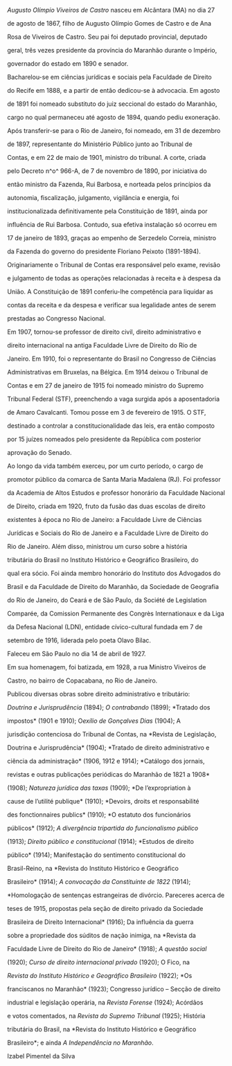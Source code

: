 

*Augusto Olímpio Viveiros de Castro* nasceu em Alcântara (MA) no dia 27

de agosto de 1867, filho de Augusto Olímpio Gomes de Castro e de Ana

Rosa de Viveiros de Castro. Seu pai foi deputado provincial, deputado

geral, três vezes presidente da província do Maranhão durante o Império,

governador do estado em 1890 e senador.



Bacharelou-se em ciências jurídicas e sociais pela Faculdade de Direito

do Recife em 1888, e a partir de então dedicou-se à advocacia. Em agosto

de 1891 foi nomeado substituto do juiz seccional do estado do Maranhão,

cargo no qual permaneceu até agosto de 1894, quando pediu exoneração.



Após transferir-se para o Rio de Janeiro, foi nomeado, em 31 de dezembro

de 1897, representante do Ministério Público junto ao Tribunal de

Contas, e em 22 de maio de 1901, ministro do tribunal. A corte, criada

pelo Decreto n^o^ 966-A, de 7 de novembro de 1890, por iniciativa do

então ministro da Fazenda, Rui Barbosa, e norteada pelos princípios da

autonomia, fiscalização, julgamento, vigilância e energia, foi

institucionalizada definitivamente pela Constituição de 1891, ainda por

influência de Rui Barbosa. Contudo, sua efetiva instalação só ocorreu em

17 de janeiro de 1893, graças ao empenho de Serzedelo Correia, ministro

da Fazenda do governo do presidente Floriano Peixoto (1891-1894).

Originariamente o Tribunal de Contas era responsável pelo exame, revisão

e julgamento de todas as operações relacionadas à receita e à despesa da

União. A Constituição de 1891 conferiu-lhe competência para liquidar as

contas da receita e da despesa e verificar sua legalidade antes de serem

prestadas ao Congresso Nacional.



Em 1907, tornou-se professor de direito civil, direito administrativo e

direito internacional na antiga Faculdade Livre de Direito do Rio de

Janeiro. Em 1910, foi o representante do Brasil no Congresso de Ciências

Administrativas em Bruxelas, na Bélgica. Em 1914 deixou o Tribunal de

Contas e em 27 de janeiro de 1915 foi nomeado ministro do Supremo

Tribunal Federal (STF), preenchendo a vaga surgida após a aposentadoria

de Amaro Cavalcanti. Tomou posse em 3 de fevereiro de 1915. O STF,

destinado a controlar a constitucionalidade das leis, era então composto

por 15 juízes nomeados pelo presidente da República com posterior

aprovação do Senado.



Ao longo da vida também exerceu, por um curto período, o cargo de

promotor público da comarca de Santa Maria Madalena (RJ). Foi professor

da Academia de Altos Estudos e professor honorário da Faculdade Nacional

de Direito, criada em 1920, fruto da fusão das duas escolas de direito

existentes à época no Rio de Janeiro: a Faculdade Livre de Ciências

Jurídicas e Sociais do Rio de Janeiro e a Faculdade Livre de Direito do

Rio de Janeiro. Além disso, ministrou um curso sobre a história

tributária do Brasil no Instituto Histórico e Geográfico Brasileiro, do

qual era sócio. Foi ainda membro honorário do Instituto dos Advogados do

Brasil e da Faculdade de Direito do Maranhão, da Sociedade de Geografia

do Rio de Janeiro, do Ceará e de São Paulo, da Société de Legislation

Comparée, da Comission Permanente des Congrès Internationaux e da Liga

da Defesa Nacional (LDN), entidade cívico-cultural fundada em 7 de

setembro de 1916, liderada pelo poeta Olavo Bilac.



Faleceu em São Paulo no dia 14 de abril de 1927.



Em sua homenagem, foi batizada, em 1928, a rua Ministro Viveiros de

Castro, no bairro de Copacabana, no Rio de Janeiro.



Publicou diversas obras sobre direito administrativo e tributário:

*Doutrina e Jurisprudência* (1894); *O contrabando* (1899); *Tratado dos

impostos* (1901 e 1910); O*exílio de Gonçalves Dias* (1904); A

jurisdição contenciosa do Tribunal de Contas, na *Revista de Legislação,

Doutrina e Jurisprudência* (1904); *Tratado de direito administrativo e

ciência da administração* (1906, 1912 e 1914); *Catálogo dos jornais,

revistas e outras publicações periódicas do Maranhão de 1821 a 1908*

(1908); *Natureza jurídica das taxas* (1909); *De l’expropriation à

cause de l’utilité publique* (1910); *Devoirs, droits et responsabilité

des fonctionnaires publics* (1910); *O estatuto dos funcionários

públicos* (1912); *A divergência tripartida do funcionalismo público*

(1913); *Direito público e constitucional* (1914); *Estudos de direito

público* (1914); Manifestação do sentimento constitucional do

Brasil-Reino, na *Revista do Instituto Histórico e Geográfico

Brasileiro* (1914); *A convocação da Constituinte de 1822* (1914);

*Homologação de sentenças estrangeiras de divórcio. Pareceres acerca de

teses de 1915, propostas pela seção de direito privado da Sociedade

Brasileira de Direito Internacional* (1916); Da influência da guerra

sobre a propriedade dos súditos de nação inimiga, na *Revista da

Faculdade Livre de Direito do Rio de Janeiro* (1918); *A questão social*

(1920); *Curso de direito internacional privado* (1920); O Fico, na

*Revista do Instituto Histórico e Geográfico Brasileiro* (1922); *Os

franciscanos no Maranhão* (1923); Congresso jurídico – Secção de direito

industrial e legislação operária, na *Revista Forense* (1924); Acórdãos

e votos comentados, na *Revista do Supremo Tribunal* (1925); História

tributária do Brasil, na *Revista do Instituto Histórico e Geográfico

Brasileiro*; e ainda *A Independência no Maranhão*.



Izabel Pimentel da Silva



